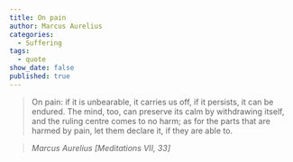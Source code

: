 ```yaml
---
title: On pain
author: Marcus Aurelius
categories:
  - Suffering
tags:
  - quote
show_date: false
published: true
---
```

>On pain: if it is unbearable, it carries us off, if it persists, it can be endured. The mind, too, can preserve its calm by withdrawing itself, and the ruling centre comes to no harm; as for the parts that are harmed by pain, let them declare it, if they are able to.

> <cite>Marcus Aurelius [Meditations VII, 33]</cite>